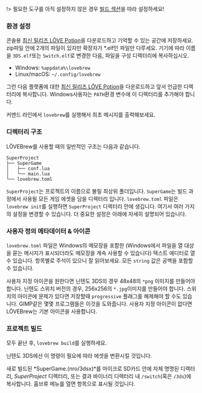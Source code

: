 !> 필요한 도구를 아직 설정하지 않은 경우 [빌드 섹션](ko-kr/building?id=시작하기)을 따라 설정하세요!

### 환경 설정

콘솔용 [최신 릴리즈 LÖVE Potion](https://github.com/lovebrew/LovePotion/releases)을 다운로드하고 기억할 수 있는 공간에 저장하세요. zip파일 안에 2개의 파일이 있지만 확장자가 *.elf인 파일만 다루세요. 기기에 따라 이름을 `3DS.elf`또는 `Switch.elf`로 변경한 다음, 파일을 구성 디렉터리에 복사하십시오.

* Windows: `%appdata%\lovebrew`
* Linux/macOS: `~/.config/lovebrew`

그런 다음 플랫폼에 대한 [최신 릴리즈 LÖVE Potion](https://github.com/lovebrew/LovePotion/releases)을 다운로드하고 앞서 언급한 디렉터리에 복사합니다. Windows사용자는 `PATH`환경 변수에 이 디렉터리를 추가해야 합니다.

커맨드 라인에서 `lovebrew`를 실행해서 최초 메시지를 출력해보세요.

### 디렉터리 구조

LÖVEBrew를 사용할 때의 일반적인 구조는 다음과 같습니다.

```
SuperProject
├── SuperGame
│   ├── conf.lua
│   └── main.lua
└── lovebrew.toml
```

`SuperProject`는 프로젝트의 이름으로 불릴 최상위 폴더입니다. `SuperGame`는 빌드 과정에서 사용될 모든 게임 에셋을 담을 디렉터리 입니다. `lovebrew.toml` 파일은 `lovebrew init`를 실행하면 `SuperProject` 디렉터리 안에 생깁니다. 여기서 여러 가지의 설정을 변경할 수 있습니다. 더 중요한 설정은 아래에 자세히 설명되어 있습니다.

### 사용자 정의 메타데이터 & 아이콘

`lovebrew.toml` 파일은 Windows의 메모장을 포함한 (Windows에서 파일을 열 대상을 묻는 메시지가 표시되더라도 메모장을 계속 사용할 수 있습니다) 텍스트 에디터로 열 수 있습니다. 항목별로 주석이 있으니 잘 읽어보세요. 모든 `string` 값은 공백을 포함할 수 있습니다.

사용자 지정 아이콘을 원한다면 닌텐도 3DS의 경우 48x48의 `*png` 이미지를 만들어야 합니다. 닌텐도 스위치 버전의 경우, 256x256의 `*.jpg`이미지를 만들어야 합니다. 스위치의 아이콘에 문제가 있다면 저장할때 `progressive` 플래그를 해제해야 할 수도 있습니다. GIMP같은 몇몇 프로그램들은 이것을 도와줍니다. 사용자 지정 아이콘이 없다면 LÖVEBrew는 기본 아이콘을 사용합니다.

### 프로젝트 빌드

모두 끝난 후, `lovebrew build`를 실행하세요.

닌텐도 3DS에선 이 명령이 필요에 따라 에셋을 변환시킬 것입니다.

새로 빌드된 *SuperGame.(nro/3dsx)*를 마이크로 SD카드 안에 자체 명명된 디렉터리, *SuperProject* 디렉터리, 또는 결과 바이너리 디렉터리 내 `/switch`(혹은 `/3ds`)에 복사합니다. 홈브류 메뉴를 열면 항목으로 표시될 것입니다.